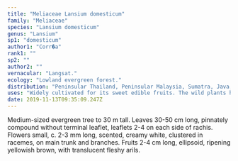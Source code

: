 ```yaml
---
title: "Meliaceae Lansium domesticum"
family: "Meliaceae"
species: "Lansium domesticum"
genus: "Lansium"
sp1: "domesticum"
author1: "Corr�a"
rank1: ""
sp2: ""
author2: ""
vernacular: "Langsat."
ecology: "Lowland evergreen forest."
distribution: "Peninsular Thailand, Peninsular Malaysia, Sumatra, Java, Borneo, Philippines, Sulawesi, Moluccas, Iran Jaya."
uses: "Widely cultivated for its sweet edible fruits. The wild plants have very sour fruits. Different cultivar groups are known locally as duku, duku-langsat, dokong, etc."
date: 2019-11-13T09:35:09.247Z
---
```

Medium-sized evergreen tree to 30 m tall. Leaves 30-50 cm long, pinnately compound without terminal leaflet, leaflets 2-4 on each side of rachis. Flowers small, c. 2-3 mm long, scented, creamy white, clustered in racemes, on main trunk and branches. Fruits 2-4 cm long, ellipsoid, ripening yellowish brown, with translucent fleshy arils.
